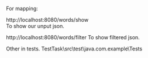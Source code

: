 For mapping:

http://localhost:8080/words/show   
To show our unput json.



http://localhost:8080/words/filter
To show filtered json.

Other in tests.
TestTask\src\test\java.com.example\Tests
